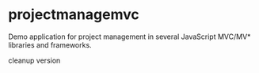 projectmanagemvc
================

Demo application for project management in several JavaScript MVC/MV* libraries and frameworks.

cleanup version
